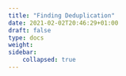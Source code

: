 ```yaml
---
title: "Finding Deduplication"
date: 2021-02-02T20:46:29+01:00
draft: false
type: docs
weight:
sidebar:
    collapsed: true
---
```

